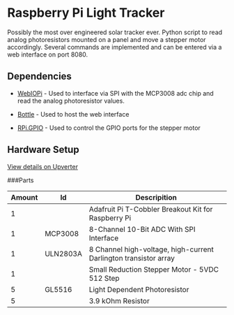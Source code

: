 Raspberry Pi Light Tracker
=======================

Possibly the most over engineered solar tracker ever. Python script to read analog photoresistors mounted on a panel and move a stepper motor accordingly. Several commands are implemented and can be entered via a web interface on port 8080.

Dependencies
------------

- [WebIOPi](https://code.google.com/p/webiopi/) - Used to interface via SPI with the MCP3008 adc chip and read the analog photoresistor values.

- [Bottle](http://bottlepy.org/docs/dev/index.html) - Used to host the web interface

- [RPi.GPIO](http://sourceforge.net/p/raspberry-gpio-python/wiki/Home/) - Used to control the GPIO ports for the stepper motor

Hardware Setup
------------

[View details on Upverter](https://upverter.com/kmb32123/fb9a9af913898658/Raspberry-Pi-Light-Tracker/)

###Parts

Amount | Id | Descripition
-------|----|-------------
1 | | Adafruit Pi T-Cobbler Breakout Kit for Raspberry Pi
1 | MCP3008 | 8-Channel 10-Bit ADC With SPI Interface
1 | ULN2803A | 8 Channel high-voltage, high-current Darlington transistor array
1 | | Small Reduction Stepper Motor - 5VDC 512 Step
5 | GL5516 | Light Dependent Photoresistor
5 |  | 3.9 kOhm Resistor
